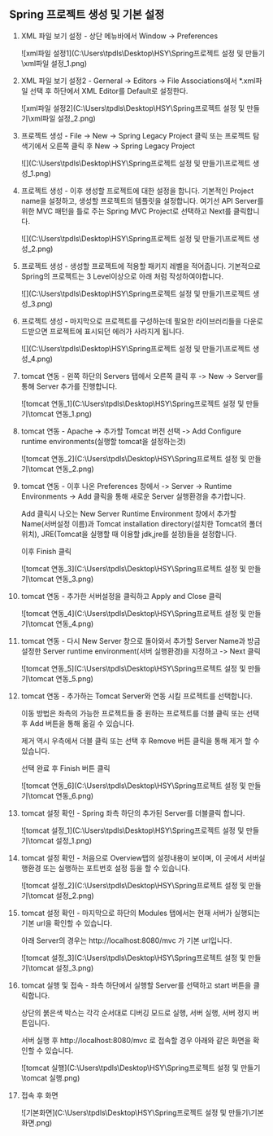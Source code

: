 ## Spring 프로젝트 생성 및 기본 설정

1. XML 파일 보기 설정 - 상단 메뉴바에서 Window -> Preferences

   ![xml파일 설정1](C:\Users\tpdls\Desktop\HSY\Spring프로젝트 설정 및 만들기\xml파일 설정_1.png)

   

2. XML 파일 보기 설정2 - Gerneral -> Editors -> File Associations에서 *.xml파일 선택 후 하단에서 XML Editor를 Default로 설정한다. 

   ![xml파일 설정2](C:\Users\tpdls\Desktop\HSY\Spring프로젝트 설정 및 만들기\xml파일 설정_2.png)

   

3. 프로젝트 생성 - File -> New -> Spring Legacy Project 클릭 또는 프로젝트 탐색기에서 오른쪽 클릭 후 New -> Spring Legacy Project

   ![](C:\Users\tpdls\Desktop\HSY\Spring프로젝트 설정 및 만들기\프로젝트 생성_1.png)

   

4. 프로젝트 생성 - 이후 생성할 프로젝트에 대한 설정을 합니다. 기본적인 Project name을 설정하고, 생성할 프로젝트의 템플릿을 설정합니다. 여기선 API Server를 위한 MVC 패턴을 틀로 주는 Spring MVC Project로 선택하고 Next를 클릭합니다.

   ![](C:\Users\tpdls\Desktop\HSY\Spring프로젝트 설정 및 만들기\프로젝트 생성_2.png)

   

5. 프로젝트 생성 - 생성할 프로젝트에 적용할 패키지 레벨을 적어줍니다. 기본적으로 Spring의 프로젝트는 3 Level이상으로 아래 처럼 작성하여야합니다. 

   ![](C:\Users\tpdls\Desktop\HSY\Spring프로젝트 설정 및 만들기\프로젝트 생성_3.png)

   

6. 프로젝트 생성 - 마지막으로 프로젝트를 구성하는데 필요한 라이브러리들을 다운로드받으면 프로젝트에 표시되던 에러가 사라지게 됩니다.

   ![](C:\Users\tpdls\Desktop\HSY\Spring프로젝트 설정 및 만들기\프로젝트 생성_4.png)

   

7. tomcat 연동 - 왼쪽 하단의 Servers 탭에서 오른쪽 클릭 후 -> New -> Server를 통해 Server 추가를 진행합니다.

   ![tomcat 연동_1](C:\Users\tpdls\Desktop\HSY\Spring프로젝트 설정 및 만들기\tomcat 연동_1.png)

   

8. tomcat 연동 - Apache -> 추가할 Tomcat 버전 선택 -> Add Configure runtime environments(실행할 tomcat을 설정하는것)

   ![tomcat 연동_2](C:\Users\tpdls\Desktop\HSY\Spring프로젝트 설정 및 만들기\tomcat 연동_2.png)

   

9. tomcat 연동 - 이후 나온 Preferences 창에서 -> Server -> Runtime Environments -> Add 클릭을 통해 새로운 Server 실행환경을 추가합니다.

   Add 클릭시 나오는 New Server Runtime Environment 창에서 추가할 Name(서버설정 이름)과 Tomcat installation directory(설치한 Tomcat의 폴더 위치), JRE(Tomcat을 실행할 때 이용할 jdk,jre를 설정)들을 설정합니다.

   이후 Finish 클릭

   ![tomcat 연동_3](C:\Users\tpdls\Desktop\HSY\Spring프로젝트 설정 및 만들기\tomcat 연동_3.png)

   

10. tomcat 연동 - 추가한 서버설정을 클릭하고 Apply and Close 클릭

    ![tomcat 연동_4](C:\Users\tpdls\Desktop\HSY\Spring프로젝트 설정 및 만들기\tomcat 연동_4.png)

    

11. tomcat 연동 - 다시 New Server 창으로 돌아와서 추가할 Server Name과 방금 설정한 Server runtime environment(서버 실행환경)을 지정하고 -> Next 클릭

    ![tomcat 연동_5](C:\Users\tpdls\Desktop\HSY\Spring프로젝트 설정 및 만들기\tomcat 연동_5.png)

    

12. tomcat 연동 - 추가하는 Tomcat Server와 연동 시킬 프로젝트를 선택합니다.

    이동 방법은 좌측의 가능한 프로젝트들 중 원하는 프로젝트를 더블 클릭 또는 선택 후 Add 버튼을 통해 옮길 수 있습니다.

    제거 역시 우측에서 더블 클릭 또는 선택 후 Remove 버튼 클릭을 통해 제거 할 수 있습니다.

    선택 완료 후 Finish 버튼 클릭

    ![tomcat 연동_6](C:\Users\tpdls\Desktop\HSY\Spring프로젝트 설정 및 만들기\tomcat 연동_6.png)

    

13. tomcat 설정 확인 - Spring 좌측 하단의 추가된 Server를 더블클릭 합니다.

    ![tomcat 설정_1](C:\Users\tpdls\Desktop\HSY\Spring프로젝트 설정 및 만들기\tomcat 설정_1.png)

    

14. tomcat 설정 확인 - 처음으로 Overview탭의 설정내용이 보이며, 이 곳에서 서버실행환경 또는 실행하는 포트번호 설정 등을 할 수 있습니다.

    ![tomcat 설정_2](C:\Users\tpdls\Desktop\HSY\Spring프로젝트 설정 및 만들기\tomcat 설정_2.png)

    

15. tomcat 설정 확인 - 마지막으로 하단의 Modules 탭에서는 현재 서버가 실행되는 기본 url을 확인할 수 있습니다.

    아래 Server의 경우는 http://localhost:8080/mvc 가 기본 url입니다.

    ![tomcat 설정_3](C:\Users\tpdls\Desktop\HSY\Spring프로젝트 설정 및 만들기\tomcat 설정_3.png)

    

16. tomcat 실행 및 접속 - 좌측 하단에서 실행할 Server를 선택하고 start 버튼을 클릭합니다.

    상단의 붉은색 박스는 각각 순서대로 디버깅 모드로 실행, 서버 실행, 서버 정지 버튼입니다. 

    서버 실행 후 http://localhost:8080/mvc 로 접속할 경우 아래와 같은 화면을 확인할 수 있습니다.

    ![tomcat 실행](C:\Users\tpdls\Desktop\HSY\Spring프로젝트 설정 및 만들기\tomcat 실행.png)

    

17. 접속 후 화면

    ![기본화면](C:\Users\tpdls\Desktop\HSY\Spring프로젝트 설정 및 만들기\기본화면.png)

    

